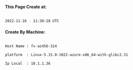 
   
#### This Page Create at:

```bash

2022-11-16 - 11:30:28 UTC

```

#### Create By Machine:

```bash

Host Name : fv-az456-324

platform  : Linux-5.15.0-1022-azure-x86_64-with-glibc2.31

Ip Local  : 10.1.1.36

```

